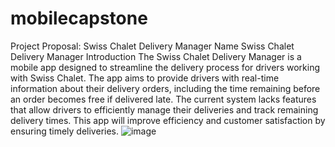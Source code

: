 # mobilecapstone
Project Proposal: Swiss Chalet Delivery Manager
Name
Swiss Chalet Delivery Manager
Introduction
The Swiss Chalet Delivery Manager is a mobile app designed to streamline the delivery process for drivers working with Swiss Chalet. The app aims to provide drivers with real-time information about their delivery orders, including the time remaining before an order becomes free if delivered late. The current system lacks features that allow drivers to efficiently manage their deliveries and track remaining delivery times. This app will improve efficiency and customer satisfaction by ensuring timely deliveries.
![image](https://github.com/RezaKhibari/mobilecapstone/assets/160886458/69b43541-da5f-49f5-8a3d-0b54d4572c04)
